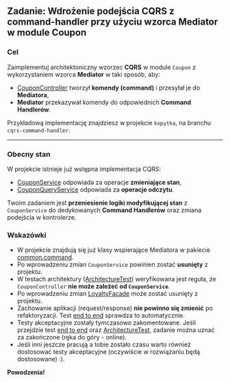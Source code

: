 ## Zadanie: Wdrożenie podejścia CQRS z command-handler przy użyciu wzorca Mediator w module **Coupon**

### Cel

Zaimplementuj architektoniczny wzorzec **CQRS** w module `Coupon` z wykorzystaniem wzorca **Mediator** w taki sposób, aby:
* [CouponController](src/main/java/pl/punktozaur/coupon/web/CouponController.java) tworzył **komendy (command)** i przesyłał je do **Mediatora**,
* **Mediator** przekazywał komendy do odpowiednich **Command Handlerów**.

Przykładową implementację znajdziesz w projekcie `kopytka`, na branchu `cqrs-command-handler`.

---

### Obecny stan

W projekcie istnieje już wstępna implementacja CQRS:
* [CouponService](src/main/java/pl/punktozaur/coupon/application/CouponService.java) odpowiada za operacje **zmieniające stan**,
* [CouponQueryService](src/main/java/pl/punktozaur/coupon/application/CouponQueryService.java) odpowiada za **operacje odczytu**.

Twoim zadaniem jest **przeniesienie logiki modyfikującej stan** z `CouponService` do dedykowanych **Command Handlerów** oraz zmiana podejścia w kontrolerze.

### Wskazówki
* W projekcie znajdują się już klasy wspierające Mediatora w pakiecie [common.command](src/main/java/pl/punktozaur/common/command).
* Po wprowadzeniu zmian `CouponService` powinien zostać **usunięty** z projektu.
* W testach architektury ([ArchitectureTest](src/test/java/pl/punktozaur/architecture/ArchitectureTest.java)) weryfikowana jest reguła, że `CouponController` **nie może zależeć od `CouponService`**.
* Po wprowadzeniu zmian [LoyaltyFacade](src/main/java/pl/punktozaur/loyalty/application/LoyaltyFacade.java) może zostać usunięty z projektu.
* Zachowanie aplikacji (request/response) **nie powinno się zmienić** po refaktoryzacji. Test [end to end](src/test/java/pl/punktozaur/CreateCouponEndToEndTest.java) sprawdza to automatycznie.
* Testy akceptacyjne zostały tymczasowo zakomentowane. Jeśli przejdzie test [end to end](src/test/java/pl/punktozaur/CreateCouponEndToEndTest.java) oraz [ArchitectureTest](src/test/java/pl/punktozaur/architecture/ArchitectureTest.java), zadanie można uznać za zakończone (ręka do góry - online).
* Jeśli inni jeszcze pracują a tobie zostało czasu warto również dostosować testy akceptacyjne (oczywiście w rozwiązaniu będą dostosowane) :).

**Powodzenia!**
